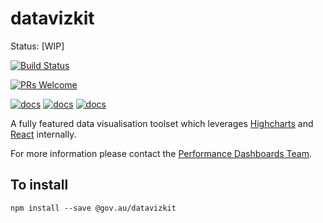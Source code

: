 # datavizkit 


Status: [WIP]

[![Build Status](https://travis-ci.org/govau/datavizkit.svg?branch=master&)](https://travis-ci.org/govau/datavizkit)

[![PRs Welcome](https://img.shields.io/badge/PRs-welcome-brightgreen.svg)](http://makeapullrequest.com) 


[![docs](https://img.shields.io/badge/docs-CONTIBUTING-blue.svg)](/CONTRIBUTING.md)
[![docs](https://img.shields.io/badge/docs-ROADMAP-blue.svg)](/ROADMAP.md) 
[![docs](https://img.shields.io/badge/docs-EXAMPLES-blue.svg)](https://datavizkit.surge.sh)


A fully featured data visualisation toolset which leverages [Highcharts](http://www.highcharts.com/) and [React](https://facebook.github.io/react/) internally.

For more information please contact the [Performance Dashboards Team](mailto:performance-dashboard@digital.gov.au).


## To install 

``npm install --save @gov.au/datavizkit``
